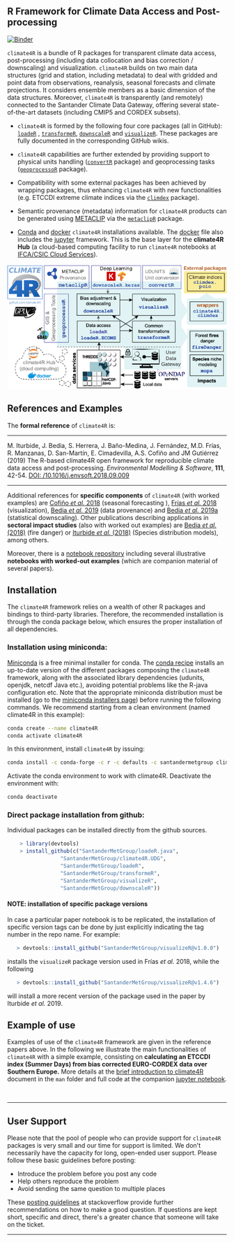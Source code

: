 
## R Framework for Climate Data Access and Post-processing <img src="/man/figures/climate4R_logo.svg" align="left" alt="" width="120" />

[![Binder](https://mybinder.org/badge_logo.svg)](https://mybinder.org/v2/gh/SantanderMetGroup/climate4r/devel)

`climate4R` is a bundle of R packages for transparent climate data access, post-processing (including data collocation and bias correction / downscaling) and visualization. `climate4R` builds on two main data structures (grid and station, including metadata) to deal with gridded and point data from observations, reanalysis, seasonal forecasts and climate projections. It considers ensemble members as a basic dimension of the data structures. Moreover, `climate4R` is transparently (and remotely) connected to the Santander Climate Data Gateway, offering several state-of-the-art datasets (including CMIP5 and CORDEX subsets).

* `climate4R` is formed by the following four core packages (all in GitHub): [`loadeR`](https://github.com/SantanderMetGroup/loadeR) , [`transformeR`](https://github.com/SantanderMetGroup/transformeR), [`downscaleR`](https://github.com/SantanderMetGroup/downscaleR) and [`visualizeR`](https://github.com/SantanderMetGroup/visualizeR). These packages are fully documented in the corresponding GitHub wikis.

* `climate4R` capabilities are further extended by providing support to physical units handling ([`convertR`](https://github.com/SantanderMetGroup/convertR) package) and geoprocessing tasks ([`geoprocessoR`](https://github.com/SantanderMetGroup/geoprocessoR) package).   

* Compatibility with some external packages has been achieved by wrapping packages, thus enhancing `climate4R` with new functionalities (e.g. ETCCDI extreme climate indices via the [`climdex`](https://github.com/pacificclimate/climdex.pcic) package). 

* Semantic provenance (metadata) information for `climate4R` products can be generated using [METACLIP](http://www.metaclip.org) via the [`metaclipR`](https://github.com/metaclip/metaclipR) package.

* [Conda](https://github.com/SantanderMetGroup/climate4R/tree/master/conda) and [docker](https://github.com/SantanderMetGroup/climate4R/tree/master/docker) `climate4R` installations available. The [docker](https://www.docker.com/why-docker) file also includes the [jupyter](https://jupyter.readthedocs.io/en/latest) framework. This is the base layer for the **climate4R Hub** (a cloud-based computing facility to run `climate4R` notebooks at [IFCA/CSIC Cloud Services](https://ifca.unican.es/en-us/research/advanced-computing-and-e-science)).

<!--
An schematic illustration of the different components of `climate4R` is given in the following figure:
-->

<p align="center">
<img src="/man/figures/climate4R_2.png"/>
</p>

## References and Examples


The **formal reference** of `climate4R` is: 

****
M. Iturbide, J. Bedia, S. Herrera, J. Baño-Medina, J. Fernández, M.D. Frías, R. Manzanas, D. San-Martín, E. Cimadevilla, A.S. Cofiño and JM Gutiérrez (2019) The R-based climate4R open framework for reproducible climate data access and post-processing. *Environmental Modelling & Software*, **111**, 42-54. [DOI: /10.1016/j.envsoft.2018.09.009](https://doi.org/10.1016/j.envsoft.2018.09.009)
****

Additional references for **specific components** of `climate4R` (with worked examples) are [Cofiño _et al._ 2018](http://doi.org/10.1016/j.cliser.2017.07.001) (seasonal forecasting ), [Frías _et al._ 2018](http://doi.org/10.1016/j.envsoft.2017.09.008) (visualization),  [Bedia _et al._ 2019](https://doi.org/10.1016/j.envsoft.2019.07.005) (data provenance) and [Bedia _et al._ 2019a](https://doi.org/10.5194/gmd-2019-224) (statistical downscaling). Other publications describing applications in **sectoral impact studies** (also with worked out examples) are [Bedia _et al._ (2018)](http://doi.org/10.1016/j.cliser.2017.04.001) (fire danger) or [Iturbide _et al._ (2018)](https://journal.r-project.org/archive/2018/RJ-2018-019/index.html) (Species distribution models), among others.
<!-- 
* [Cofiño et al. 2018](http://doi.org/10.1016/j.cliser.2017.07.001) (seasonal forecasting )
 * [Frías et al. 2018](http://doi.org/10.1016/j.envsoft.2017.09.008) (visualization). 

Other publications describing applications of `climate4R` in **sectoral impact studies** (with worked out examples):

 * **Fire danger:** [Bedia et al. (2018)](http://doi.org/10.1016/j.cliser.2017.04.001) Seasonal predictions of Fire Weather Index: Paving the way for their operational applicability in Mediterranean Europe. *Climate Services*, **9**, 101-110. 

 * **Species distribution models:** [Iturbide et al. (2018)](https://journal.r-project.org/archive/2018/RJ-2018-019/index.html) Tackling Uncertainties of Species Distribution Model Projections with Package mopa. *The R Journal*, **10**(1), 122-139. 
-->

Moreover, there is a [notebook repository](https://github.com/SantanderMetGroup/notebooks) including several illustrative **notebooks with worked-out examples** (which are companion material of several papers). 

## Installation

The `climate4R` framework relies on a wealth of other R packages and bindings to third-party libraries. Therefore, the recommended installation is through the conda package below, which ensures the proper installation of all dependencies.

### Installation using miniconda:

[Miniconda](https://docs.conda.io/en/latest/miniconda.html) is a free minimal installer for conda. The [conda recipe](conda) installs an up-to-date version of the different packages composing the `climate4R` framework, along with the associated library dependencies (udunits, openjdk, netcdf Java etc.), avoiding potential problems like the R-java configuration etc. Note that the appropriate miniconda distribution must be installed (go to the [miniconda installers page](https://docs.conda.io/en/latest/miniconda.html)) before running the following commands. We recommend starting from a clean environment (named climate4R in this example):

```bash
conda create --name climate4R
conda activate climate4R
```

In this environment, install `climate4R` by issuing:

```bash
conda install -c conda-forge -c r -c defaults -c santandermetgroup climate4r
```

Activate the conda environment to work with climate4R. Deactivate the environment with:

```bash
conda deactivate
```

### Direct package installation from github:

Individual packages can be installed directly from the github sources.

``` r
    > library(devtools)
    > install_github(c("SantanderMetGroup/loadeR.java",
                 "SantanderMetGroup/climate4R.UDG",
                 "SantanderMetGroup/loadeR",
                 "SantanderMetGroup/transformeR",
                 "SantanderMetGroup/visualizeR",
                 "SantanderMetGroup/downscaleR"))
```

#### NOTE: installation of specific package versions

In case a particular paper notebook is to be replicated, the installation of specific version tags can be done by just explicitly indicating the tag number in the repo name. For example:

```r
   > devtools::install_github("SantanderMetGroup/visualizeR@v1.0.0")
```
installs the `visualizeR` package version used in Frías _et al._ 2018, while the following

```r
   > devtools::install_github("SantanderMetGroup/visualizeR@v1.4.6")
```
will install a more recent version of the package used in the paper by Iturbide _et al._ 2019.


## Example of use

Examples of use of the `climate4R` framework are given in the reference papers above. In the following we illustrate the main functionalities of `climate4R` with a simple example, consisting on **calculating an ETCCDI index (Summer Days) from bias corrected EURO-CORDEX data over Southern Europe.** More details at the [brief introduction to climate4R](/man/2018_ClimateInformatics_Gutierrez.pdf) document in the `man` folder and full code at the companion [jupyter notebook](/man/notebooks/climate4R.ipynb).

<img src="/man/figures/climate4r_example.png" align="center" alt="" width="" />


***
## User Support

Please note that the pool of people who can provide support for `climate4R` packages is very small and our time for support is limited. We don't necessarily have the capacity for long, open-ended user support. Please follow these basic guidelines before posting:

* Introduce the problem before you post any code
* Help others reproduce the problem
* Avoid sending the same question to multiple places

These [posting guidelines](https://stackoverflow.com/help/how-to-ask) at stackoverflow provide further recommendations on how to make a good question. If questions are kept short, specific and direct, there's a greater chance that someone will take on the ticket. 

***

